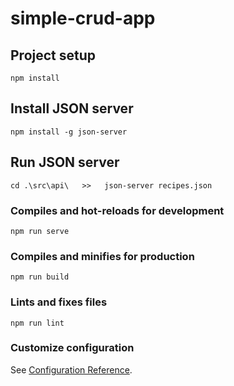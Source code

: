# simple-crud-app

## Project setup
```
npm install
```

## Install JSON server
```
npm install -g json-server
```
## Run JSON server
```
cd .\src\api\   >>   json-server recipes.json
```

### Compiles and hot-reloads for development
```
npm run serve
```

### Compiles and minifies for production
```
npm run build
```

### Lints and fixes files
```
npm run lint
```

### Customize configuration
See [Configuration Reference](https://cli.vuejs.org/config/).
